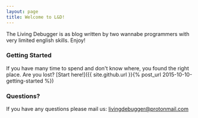 ```yaml
---
layout: page
title: Welcome to L&D!
---
```


The Living Debugger is as blog written by two wannabe programmers with very limited english skills. Enjoy!

### Getting Started

If you have many time to spend and don't know where, you found the right place. Are you lost? [Start here!]({{ site.github.url }}{% post_url 2015-10-10-getting-started %})

### Questions?

If you have any questions please mail us: livingdebugger@protonmail.com


